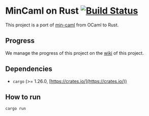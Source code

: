 # MinCaml on Rust [![Build Status](https://travis-ci.org/koba-e964/min-caml-rust.svg?branch=master)](https://travis-ci.org/koba-e964/min-caml-rust)
This project is a port of [min-caml](https://github.com/esumii/min-caml) from OCaml to Rust.


## Progress

We manage the progress of this project on the [wiki](https://github.com/koba-e964/min-caml-rust/wiki) of this project.

## Dependencies
* `cargo` (>= 1.26.0, [https://crates.io/](https://crates.io/))

## How to run
```
cargo run
```
